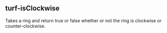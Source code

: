 ## turf-isClockwise

Takes a ring and return true or false whether or not the ring is clockwise or counter-clockwise.